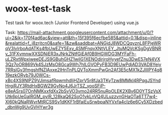 # woox-test-task
Test task for woox.tech (Junior Frontend Developer) using vue.js


Task:
https://mail-attachment.googleusercontent.com/attachment/u/0/?ui=2&ik=170f4ad6ac&view=att&th=15f395f6ecfbe585&attid=0.1&disp=inline&realattid=f_j8zrjtcn0&safe=1&zw&saddbat=ANGjdJ8WDCQqvznL8FPjeWRqV3lvlrboAdATKs4fbUwEZY5Exy_4SMFnqvXNtVLEY_JtuMQVcKSgDgVBNRy_31FXvmnwXXSDNiER3xJNrkZNtfGiEAf0B9HGWDG3MYFaFh-uLZRxtWpxiweeDEJS9GBuhGHZ1wilG1XENOdirjroHyyefZnu3DwE57eN4VX3Qz7oOR869Vk4SJzMsO8Gca9Wh7hILGVOPyFB3D9EUwPdjAD3VAD8Yeiy7RRslGv3fmgshfNZlAxxe2IHnTnPLQVToXmmPwGn2Af3E5cMX1kZJIIlPY4q819ezkORyb79J0WCs-xBc4XS9NlPZ9VJimsafRqwmhdIjHZprV5r8fJa3TKyTzw8MMkl4RPqgJSYndHrgiRJY3RtdHxBGWZ9GyNo4J6JrTSZ_yooSFiP-e8eASrs07OnNMKxxfdXx2bSvVO3vmo24RR5nuRoOLEK2XBv6D0YTSzVsXUtk6pUeGaIRGM_pylR_128kaQ62SoO1vkLnVQ4ULuzzvnGHaOTa6TT7w4-Xl60kQNaRWvrMtRCS9Sy1dKKF1rBfaiEuSrwbpaNYVxfa4cIz6e6Cy5XDzbed_dbnWg9UvGVHYwr3g